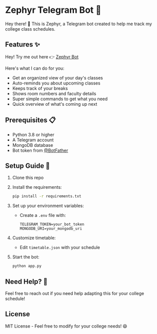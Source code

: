 # Zephyr Telegram Bot 🤖
Hey there! 👋 This is Zephyr, a Telegram bot created to help me track my college class schedules.

## Features ✨
Hey! Try me out here 👉 [Zephyr Bot](https://t.me/zephyrcsbsbot)

Here's what I can do for you:
- Get an organized view of your day's classes
- Auto-reminds you about upcoming classes
- Keeps track of your breaks
- Shows room numbers and faculty details
- Super simple commands to get what you need
- Quick overview of what's coming up next

## Prerequisites 📋
- Python 3.8 or higher
- A Telegram account
- MongoDB database
- Bot token from [@BotFather](https://t.me/botfather)

## Setup Guide 🚀

1. Clone this repo

2. Install the requirements:
   ```bash
   pip install -r requirements.txt
   ```

3. Set up your environment variables:
   - Create a `.env` file with:

     ```
     TELEGRAM_TOKEN=your_bot_token
     MONGODB_URI=your_mongodb_uri
     ```

4. Customize timetable:
   - Edit `timetable.json` with your schedule

5. Start the bot:
   ```bash
   python app.py
   ```

## Need Help? 🤔
Feel free to reach out if you need help adapting this for your college schedule!

## License
MIT License - Feel free to modify for your college needs! 😄

